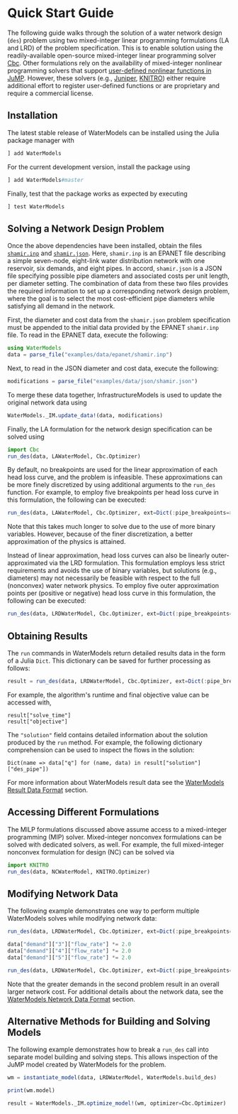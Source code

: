 # Quick Start Guide
The following guide walks through the solution of a water network design (`des`) problem using two mixed-integer linear programming formulations (LA and LRD) of the problem specification.
This is to enable solution using the readily-available open-source mixed-integer linear programming solver [Cbc](https://github.com/JuliaOpt/Cbc.jl).
Other formulations rely on the availability of mixed-integer nonlinear programming solvers that support [user-defined nonlinear functions in JuMP](http://www.juliaopt.org/JuMP.jl/dev/nlp/#User-defined-Functions-1).
However, these solvers (e.g., [Juniper](https://github.com/lanl-ansi/Juniper.jl), [KNITRO](https://github.com/JuliaOpt/KNITRO.jl)) either require additional effort to register user-defined functions or are proprietary and require a commercial license.

## Installation
The latest stable release of WaterModels can be installed using the Julia package manager with
```julia
] add WaterModels
```

For the current development version, install the package using
```julia
] add WaterModels#master
```

Finally, test that the package works as expected by executing
```julia
] test WaterModels
```

## Solving a Network Design Problem
Once the above dependencies have been installed, obtain the files [`shamir.inp`](https://raw.githubusercontent.com/lanl-ansi/WaterModels.jl/master/examples/data/epanet/shamir.inp) and [`shamir.json`](https://raw.githubusercontent.com/lanl-ansi/WaterModels.jl/master/examples/data/json/shamir.json).
Here, `shamir.inp` is an EPANET file describing a simple seven-node, eight-link water distribution network with one reservoir, six demands, and eight pipes.
In accord, `shamir.json` is a JSON file specifying possible pipe diameters and associated costs per unit length, per diameter setting.
The combination of data from these two files provides the required information to set up a corresponding network design problem, where the goal is to select the most cost-efficient pipe diameters while satisfying all demand in the network.

First, the diameter and cost data from the `shamir.json` problem specification must be appended to the initial data provided by the EPANET `shamir.inp` file.
To read in the EPANET data, execute the following:

```julia
using WaterModels
data = parse_file("examples/data/epanet/shamir.inp")
```

Next, to read in the JSON diameter and cost data, execute the following:
```julia
modifications = parse_file("examples/data/json/shamir.json")
```

To merge these data together, InfrastructureModels is used to update the original network data using
```julia
WaterModels._IM.update_data!(data, modifications)
```

Finally, the LA formulation for the network design specification can be solved using
```julia
import Cbc
run_des(data, LAWaterModel, Cbc.Optimizer)
```

By default, no breakpoints are used for the linear approximation of each head loss curve, and the problem is infeasible.
These approximations can be more finely discretized by using additional arguments to the `run_des` function.
For example, to employ five breakpoints per head loss curve in this formulation, the following can be executed:
```julia
run_des(data, LAWaterModel, Cbc.Optimizer, ext=Dict(:pipe_breakpoints=>5))
```
Note that this takes much longer to solve due to the use of more binary variables.
However, because of the finer discretization, a better approximation of the physics is attained.

Instead of linear approximation, head loss curves can also be linearly outer-approximated via the LRD formulation.
This formulation employs less strict requirements and avoids the use of binary variables, but solutions (e.g., diameters) may not necessarily be feasible with respect to the full (nonconvex) water network physics.
To employ five outer approximation points per (positive or negative) head loss curve in this formulation, the following can be executed:
```julia
run_des(data, LRDWaterModel, Cbc.Optimizer, ext=Dict(:pipe_breakpoints=>5))
```

## Obtaining Results
The `run` commands in WaterModels return detailed results data in the form of a Julia `Dict`.
This dictionary can be saved for further processing as follows:
```julia
result = run_des(data, LRDWaterModel, Cbc.Optimizer, ext=Dict(:pipe_breakpoints=>5))
```

For example, the algorithm's runtime and final objective value can be accessed with,
```
result["solve_time"]
result["objective"]
```

The `"solution"` field contains detailed information about the solution produced by the `run` method.
For example, the following dictionary comprehension can be used to inspect the flows in the solution:
```
Dict(name => data["q"] for (name, data) in result["solution"]["des_pipe"])
```

For more information about WaterModels result data see the [WaterModels Result Data Format](@ref) section.

## Accessing Different Formulations
The MILP formulations discussed above assume access to a mixed-integer programming (MIP) solver.
Mixed-integer nonconvex formulations can be solved with dedicated solvers, as well.
For example, the full mixed-integer nonconvex formulation for design (NC) can be solved via
```julia
import KNITRO
run_des(data, NCWaterModel, KNITRO.Optimizer)
```

## Modifying Network Data
The following example demonstrates one way to perform multiple WaterModels solves while modifying network data:
```julia
run_des(data, LRDWaterModel, Cbc.Optimizer, ext=Dict(:pipe_breakpoints=>5))

data["demand"]["3"]["flow_rate"] *= 2.0
data["demand"]["4"]["flow_rate"] *= 2.0
data["demand"]["5"]["flow_rate"] *= 2.0

run_des(data, LRDWaterModel, Cbc.Optimizer, ext=Dict(:pipe_breakpoints=>5))
```
Note that the greater demands in the second problem result in an overall larger network cost.
For additional details about the network data, see the [WaterModels Network Data Format](@ref) section.

## Alternative Methods for Building and Solving Models
The following example demonstrates how to break a `run_des` call into separate model building and solving steps.
This allows inspection of the JuMP model created by WaterModels for the problem.
```julia
wm = instantiate_model(data, LRDWaterModel, WaterModels.build_des)

print(wm.model)

result = WaterModels._IM.optimize_model!(wm, optimizer=Cbc.Optimizer)
```
